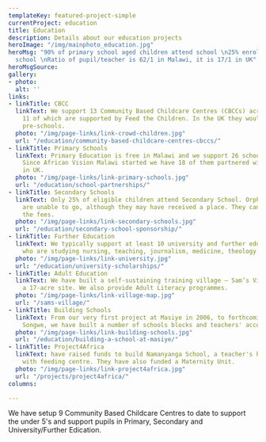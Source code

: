 ```yaml
---
templateKey: featured-project-simple
currentProject: education
title: Education
description: Details about our education projects
heroImage: "/img/mainphoto_education.jpg"
heroMsg: "90% of primary school aged children attend school \n25% enroll in secondary
  school \nRatio of pupil/teacher is 62/1 in Malawi, it is 17/1 in UK"
heroMsgSource: 
gallery:
- photo: 
  alt: ''
links:
- linkTitle: CBCC
  linkText: We support 13 Community Based Childcare Centres (CBCCs) across our area,
    11 of which are supported by Feed the Children. In the UK they would be called
    pre-schools.
  photo: "/img/page-links/link-crowd-children.jpg"
  url: "/education/community-based-childcare-centres-cbccs/"
- linkTitle: Primary Schools
  linkText: Primary Education is free in Malawi and we support 26 schools in our area.
    Since African Vision Malawi started we have 18 of them partnered with schools
    in UK.
  photo: "/img/page-links/link-primary-schools.jpg"
  url: "/education/school-partnerships/"
- linkTitle: Secondary Schools
  linkText: Only 25% of eligible children attend Secondary School. Orphans and ultra-poor
    are unable to go, although they may have received a place. They cannot afford
    the fees.
  photo: "/img/page-links/link-secondary-schools.jpg"
  url: "/education/secondary-school-sponsorship/"
- linkTitle: Further Education
  linkText: We typically support at least 10 university and further education students,
    who are studying nursing, teaching, journalism, medicine, theology and languages.
  photo: "/img/page-links/link-university.jpg"
  url: "/education/university-scholarships/"
- linkTitle: Adult Education
  linkText: We have built a self-sustaining training village – Sam’s Village - on
    a 17-acre site. We also provide Adult Literacy programmes.
  photo: "/img/page-links/link-village-map.jpg"
  url: "/sams-village/"
- linkTitle: Building Schools
  linkText: From our very first project at Masiye in 2006, to forthcoming plans for
    Songwe, we have built a number of schools blocks and teachers' accommodation.
  photo: "/img/page-links/link-building-schools.jpg"
  url: "/education/building-a-school-at-masiye/"
- linkTitle: Project4Africa
  linkText: have raised funds to build Namanyanga School, a teacher's house and pre-school
    with feeding centre. They have also funded a Maternity Unit.
  photo: "/img/page-links/link-project4africa.jpg"
  url: "/projects/project4africa/"
columns: 

---
```

We have setup 9 Community Based Childcare Centres to date to support the under 5's and support pupils in Primary, Secondary and University/Further Edication.